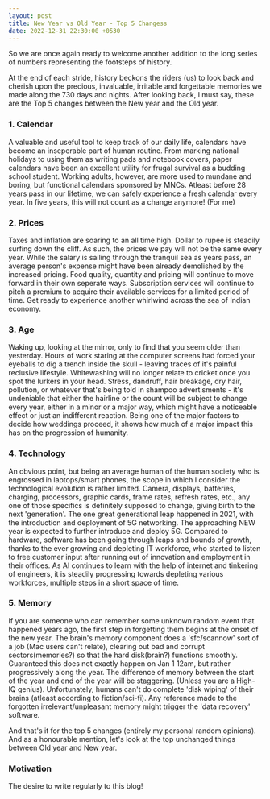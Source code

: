```yaml
---
layout: post
title: New Year vs Old Year - Top 5 Changess
date: 2022-12-31 22:30:00 +0530
---
```


So we are once again ready to welcome another addition to the long series of numbers representing the footsteps of history.

At the end of each stride, history beckons the riders (us) to look back and cherish upon the precious, invaluable, irritable and forgettable memories we made along the 730 days and nights. After looking back, I must say, these are the Top 5 changes between the New year and the Old year.

### 1. Calendar

A valuable and useful tool to keep track of our daily life, calendars have become an inseperable part of human routine. From marking national holidays to using them as writing pads and notebook covers, paper calendars have been an excellent utility for frugal survival as a budding school student. Working adults, however, are more used to mundane and boring, but functional calendars sponsored by MNCs. Atleast before 28 years pass in our lifetime, we can safely experience a fresh calendar every year. In five years, this will not count as a change anymore! (For me)

### 2. Prices

Taxes and inflation are soaring to an all time high. Dollar to rupee is steadily surfing down the cliff. As such, the prices we pay will not be the same every year. While the salary is sailing through the tranquil sea as years pass, an average person's expense might have been already demolished by the increased pricing. Food quality, quantity and pricing will continue to move forward in their own seperate ways. Subscription services will continue to pitch a premium to acquire their available services for a limited period of time. Get ready to experience another whirlwind across the sea of Indian economy.

### 3. Age

Waking up, looking at the mirror, only to find that you seem older than yesterday. Hours of work staring at the computer screens had forced your eyeballs to dig a trench inside the skull - leaving traces of it's painful reclusive lifestyle. Whitewashing will no longer relate to cricket once you spot the lurkers in your head. Stress, dandruff, hair breakage, dry hair, pollution, or whatever that's being told in shampoo advertisments - it's undeniable that either the hairline or the count will be subject to change every year, either in a minor or a major way, which might have a noticeable effect or just an indifferent reaction. Being one of the major factors to decide how weddings proceed, it shows how much of a major impact this has on the progression of humanity.

### 4. Technology

An obvious point, but being an average human of the human society who is engrossed in laptops/smart phones, the scope in which I consider the technological evolution is rather limited. Camera, displays, batteries, charging, processors, graphic cards, frame rates, refresh rates, etc., any one of those specifics is definitely supposed to change, giving birth to the next 'generation'. The one great generational leap happened in 2021, with the introduction and deployment of 5G networking. The approaching NEW year is expected to further introduce and deploy 5G. Compared to hardware, software has been going through leaps and bounds of growth, thanks to the ever growing and depleting IT workforce, who started to listen to free customer input after running out of innovation and employment in their offices. As AI continues to learn with the help of internet and tinkering of engineers, it is steadily progressing towards depleting various workforces, multiple steps in a short space of time.

### 5. Memory

If you are someone who can remember some unknown random event that happened years ago, the first step in forgetting them begins at the onset of the new year. The brain's memory component does a 'sfc/scannow' sort of a job (Mac users can't relate), clearing out bad and corrupt sectors(memories?) so that the hard disk(brain?) functions smoothly. Guaranteed this does not exactly happen on Jan 1 12am, but rather progressively along the year. The difference of memory between the start of the year and end of the year will be staggering. (Unless you are a High-IQ genius). 
Unfortunately, humans can't do complete 'disk wiping' of their brains (atleast according to fiction/sci-fi). Any reference made to the forgotten irrelevant/unpleasant memory might trigger the 'data recovery' software.

And that's it for the top 5 changes (entirely my personal random opinions).
And as a honourable mention, let's look at the top unchanged things between Old year and New year.

### Motivation

The desire to write regularly to this blog!